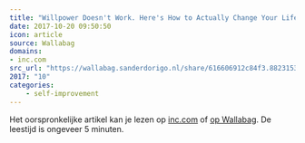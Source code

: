 ```yaml
---
title: "Willpower Doesn't Work. Here's How to Actually Change Your Life"
date: 2017-10-20 09:50:50
icon: article
source: Wallabag
domains:
- inc.com
src_url: "https://wallabag.sanderdorigo.nl/share/616606912c84f3.88231530"
2017: "10"
categories:
    - self-improvement
---
```

Het oorspronkelijke artikel kan je lezen op [inc.com](https://www.inc.com/benjamin-p-hardy/willpower-doesnt-work-heres-how-to-actually-change.html) of [op Wallabag](https://wallabag.sanderdorigo.nl/share/616606912c84f3.88231530). De leestijd is ongeveer 5 minuten.